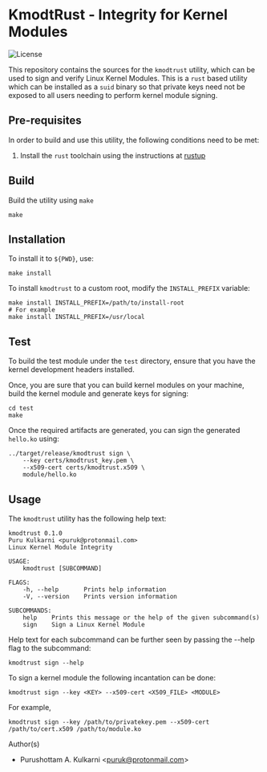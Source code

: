 # KmodtRust - Integrity for Kernel Modules

![License](https://img.shields.io/github/license/puru1761/kcapi)

This repository contains the sources for the ``kmodtrust`` utility, which can
be used to sign and verify Linux Kernel Modules. This is a `rust` based utility
which can be installed as a `suid` binary so that private keys need not be
exposed to all users needing to perform kernel module signing.

## Pre-requisites

In order to build and use this utility, the following conditions need
to be met:

1. Install the `rust` toolchain using the instructions at [rustup](https://rustup.rs/)

## Build

Build the utility using `make`

```shell
make
```

## Installation

To install it to `${PWD}`, use:

```shell
make install
```

To install `kmodtrust` to a custom root, modify the `INSTALL_PREFIX` variable:

```shell
make install INSTALL_PREFIX=/path/to/install-root
# For example
make install INSTALL_PREFIX=/usr/local
```

## Test

To build the test module under the `test` directory, ensure that you have
the kernel development headers installed.

Once, you are sure that you can build kernel modules on your machine, build
the kernel module and generate keys for signing:

```shell
cd test
make
```

Once the required artifacts are generated, you can sign the generated ``hello.ko``
using:

```shell
../target/release/kmodtrust sign \
    --key certs/kmodtrust_key.pem \
    --x509-cert certs/kmodtrust.x509 \
    module/hello.ko
```

## Usage

The `kmodtrust` utility has the following help text:

```
kmodtrust 0.1.0
Puru Kulkarni <puruk@protonmail.com>
Linux Kernel Module Integrity

USAGE:
    kmodtrust [SUBCOMMAND]

FLAGS:
    -h, --help       Prints help information
    -V, --version    Prints version information

SUBCOMMANDS:
    help    Prints this message or the help of the given subcommand(s)
    sign    Sign a Linux Kernel Module
```

Help text for each subcommand can be further seen by passing the --help
flag to the subcommand:

```
kmodtrust sign --help
```

To sign a kernel module the following incantation can be done:

```
kmodtrust sign --key <KEY> --x509-cert <X509_FILE> <MODULE>
```

For example,

```
kmodtrust sign --key /path/to/privatekey.pem --x509-cert /path/to/cert.x509 /path/to/module.ko
```

Author(s)

* Purushottam A. Kulkarni <<puruk@protonmail.com>>